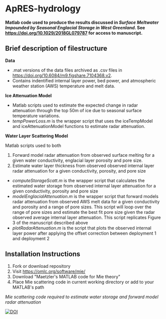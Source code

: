 # ApRES-hydrology

<strong>Matlab code used to produce the results discussed in <i>Surface Meltwater Impounded by Seasonal Englacial Storage in West Greenland</i>. See https://doi.org/10.1029/2018GL079787 for access to manuscript. 
</strong>

<h2>Brief description of filestructure</h2>

<b> Data </b>  
* .mat versions of the data files archived as .csv files in https://doi.org/10.6084/m9.figshare.7104368.v2. 
* Contains indentified internal layer power, bed power, and atmospheric weather station (AWS) temperature and melt data. 

<b> Ice Attenuation Model </b> 
* Matlab scripts used to estimate the expected change in radar attenuation through the top 50m of ice due to seasonal surface temperature variations. 
* <em>tempPowerLoss.m</em> is the wrapper script that uses the iceTempModel and iceAttenuationModel functions to estimate radar attenuation.
  
<b> Water Layer Scattering Model </b>

  Matlab scripts used to both
1. Forward model radar attenuation from observed surface melting for a given water conductivity, englacial layer porosity and pore size.
2. Estimate water layer thickness from observed observed internal layer radar attenuation for a given conductivity, porosity, and pore size

* <em> computeStorageScatt.m </em> is the wrapper script that calculates the estimated water storage from observed internal layer attenuation for a given conductivity, porosity and pore size 
* <em> modelEnglacialAttenuation.m </em> is the wrapper script that forward models radar attenuation from observed AWS melt data for a given conductivity and porosity and a range of pore sizes. This script will loop over the range of pore sizes and estimate the best fit pore size given the radar observed average internal layer attenuation. This script replicates Figure 3 of the manuscript described above
* <em> plotRadarAttenuation.m </em> is the script that plots the observed internal layer power after applying the offset correction between deployment 1 and deployment 2

<h2> Installation Instructions </h2>

1. Fork or download repository
2. Visit https://omlc.org/software/mie/ 
3. Download "Maetzler's MATLAB code for Mie theory" 
4. Place Mie scattering code in current working directory or add to your MATLAB's path


<em> Mie scattering code required to estimate water storage and forward model radar attenuation </em>

<a href="https://zenodo.org/badge/latestdoi/142612630"><img src="https://zenodo.org/badge/142612630.svg" alt="DOI"></a>
